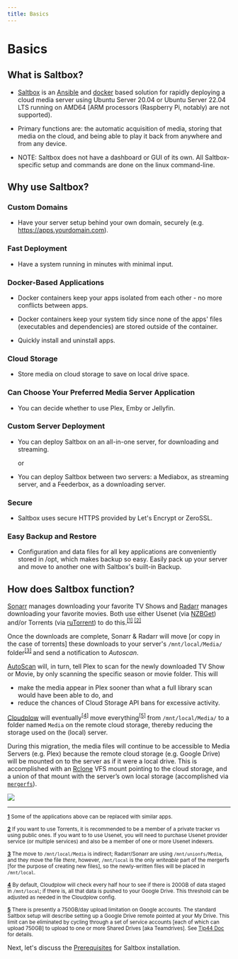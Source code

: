 ```yaml
---
title: Basics
---
```

# Basics

## What is Saltbox?

- [Saltbox](https://github.com/saltyorg/Saltbox) is an [Ansible](https://www.ansible.com/how-ansible-works) and [docker](https://www.docker.com/what-container) based solution for rapidly deploying a cloud media server using Ubuntu Server 20.04 or Ubuntu Server 22.04 LTS running on AMD64 [ARM processors (Raspberry Pi, notably) are not supported).

- Primary functions are: the automatic acquisition of media, storing that media on the cloud, and being able to  play it back from anywhere and from any device.

- NOTE: Saltbox does not have a dashboard or GUI of its own. All Saltbox-specific setup and commands are done on the linux command-line.


## Why use Saltbox?

### Custom Domains

- Have your server setup behind your own domain, securely (e.g. https://apps.yourdomain.com).

### Fast Deployment

- Have a system running in minutes with minimal input.

### Docker-Based Applications

- Docker containers keep your apps isolated from each other - no more conflicts between apps.

- Docker containers keep your system tidy since none of the apps' files (executables and dependencies) are stored outside of the container.

- Quickly install and uninstall apps.


### Cloud Storage

- Store media on cloud storage to save on local drive space.


### Can Choose Your Preferred Media Server Application

- You can decide whether to use Plex, Emby or Jellyfin.


### Custom Server Deployment

- You can deploy Saltbox on an all-in-one server, for downloading and streaming.

  or

- You can deploy Saltbox between two servers: a Mediabox, as streaming server, and a Feederbox, as a downloading server.

### Secure

- Saltbox uses secure HTTPS provided by Let's Encrypt or ZeroSSL.

### Easy Backup and Restore

- Configuration and data files for all key applications are conveniently stored in /opt, which makes backup so easy. Easily pack up your server and move to another one with Saltbox's built-in Backup.


## How does Saltbox function?

[Sonarr](https://sonarr.tv/) manages downloading your favorite TV Shows and [Radarr](https://radarr.video/) manages downloading your favorite movies. Both use either Usenet (via [NZBGet](https://nzbget.net/)) and/or Torrents (via [ruTorrent](https://github.com/Novik/ruTorrent)) to do this.<sup name="a1">[\[1\]](#f1) </sup><sup name="a2">[\[2\]](#f2)</sup>

Once the downloads are complete, Sonarr & Radarr will move [or copy in the case of torrents] these downloads to your server's `/mnt/local/Media/` folder<sup name="a3">[\[3\]](#f3) </sup> and send a notification to _Autoscan_.

[AutoScan](https://github.com/cloudbox/autoscan/) will, in turn, tell Plex to scan for the newly downloaded TV Show or Movie, by only scanning the specific season or movie folder. This will

  - make the media appear in Plex sooner than what a full library scan would have been able to do, and
  - reduce the chances of Cloud Storage API bans for excessive activity.

[Cloudplow](https://github.com/Saltbox/Saltbox/wiki/Cloudplow) will eventually<sup name="a4">[\[4\]](#f4) </sup> move everything<sup name="a5">[\[5\]](#f5) </sup> from `/mnt/local/Media/` to a folder named `Media` on the remote cloud storage, thereby reducing the storage used on the (local) server.

During this migration, the media files will continue to be accessible to Media Servers (e.g. Plex) because the remote cloud storage (e.g. Google Drive) will be mounted on to the server as if it were a local drive. This is accomplished with an [Rclone](https://rclone.org/) VFS mount pointing to the cloud storage, and a union of that mount with the server’s own local storage (accomplished via [`mergerfs`](https://github.com/trapexit/mergerfs)).

![](/images/basics-flowchart.png)

***

<sup><b name="f1">[1](#a1)</b> Some of the applications above can be replaced with similar apps. </sup>

<sup><b name="f2">[2](#a2)</b> If you want to use Torrents, it is recommended to be a member of a private tracker vs using public ones. If you want to to use Usenet, you will need to purchase Usenet provider service (or multiple services) and also be a member of one or more Usenet indexers. </sup>

<sup><b name="f3">[3](#a3)</b> The move to `/mnt/local/Media` is indirect; Radarr/Sonarr are using `/mnt/unionfs/Media`, and they move the file *there*, however,  `/mnt/local` is the only *writeable* part of the mergerfs [for the purpose of  creating new files], so the newly-written files will be placed in `/mnt/local`. </sup>

<sup><b name="f4">[4](#a4)</b> By default, Cloudplow will check every half hour to see if there is 200GB of data staged in `/mnt/local`; if there is, all that data is pushed to your Google Drive.  This threshold can be adjusted as needed in the Cloudplow config. </sup>

<sup><b name="f5">[5](#a5)</b> There is presently a 750GB/day upload limitation on Google accounts.  The standard Saltbox setup will describe setting up a Google Drive remote pointed at your My Drive.  This limit can be eliminated by cycling through a set of service accounts [each of which can upload 750GB] to upload to one or more Shared Drives [aka Teamdrives].  See [Tip44 Doc](/reference/guides/chazguides/tip44) for details.  </sup>

Next, let's discuss the [Prerequisites](/saltbox/prerequisites) for Saltbox installation.
